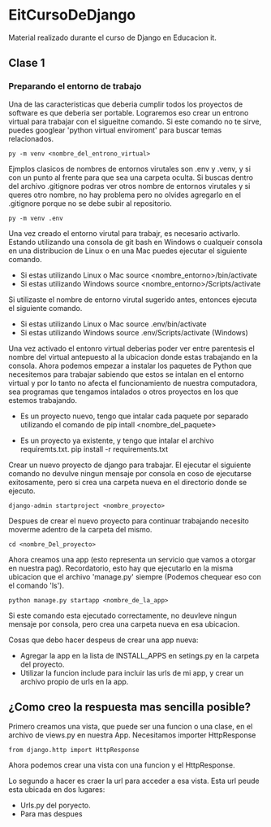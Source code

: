 # EitCursoDeDjango

Material realizado durante el curso de Django en Educacion it.

## Clase 1

### Preparando el entorno de trabajo 

Una de las caracteristicas que deberia cumplir todos los proyectos de software es que deberia ser portable. Lograremos eso crear un entrono virtual para trabajar con el sigueitne comando. Si este comando no te sirve, puedes googlear 'python virtual enviroment' para buscar temas relacionados. 

    py -m venv <nombre_del_entrono_virtual>

Ejmplos clasicos de nombres de entornos virutales son .env y .venv, y si con un punto al frente para que sea una carpeta oculta. Si buscas dentro del archivo .gitignore podras ver otros nombre de entornos virutales y si queres otro nombre, no hay problema pero no olvides agregarlo en el .gitignore porque no se debe subir al repositorio. 

    py -m venv .env
    
Una vez creado el entorno virutal para trabajr, es necesario activarlo. Estando utilizando una consola de git bash en Windows o cualqueir consola en una distribucion de Linux o en una Mac puedes ejecutar el siguiente comando.

* Si estas utilizando Linux o Mac
    source <nombre_entorno>/bin/activate
* Si estas utilizando Windows
    source <nombre_entorno>/Scripts/activate

Si utilizaste el nombre de entorno virutal sugerido antes, entonces ejecuta el siguiente comando. 

* Si estas utilizando Linux o Mac
    source .env/bin/activate
* Si estas utilizando Windows
    source .env/Scripts/activate (Windows)

Una vez activado el entonro virtual deberias poder ver entre parentesis el nombre del virtual antepuesto al la ubicacion donde estas trabajando en la consola. Ahora podemos empezar a instalar los paquetes de Python que necesitemos para trabajar sabiendo que estos se intalan en el entorno virtual y por lo tanto no afecta el funcionamiento de nuestra computadora, sea programas que tengamos intalados o otros proyectos en los que estemos trabajando. 

* Es un proyecto nuevo, tengo que intalar cada paquete por separado utilizando el comando de 
    pip intall <nombre_del_paquete>

* Es un proyecto ya existente, y tengo que intalar el archivo requiremts.txt.
    pip install -r requirements.txt

Crear un nuevo proyecto de django para trabajar. El ejecutar el siguiente comando no devulve ningun mensaje por consola en coso de ejecutarse exitosamente, pero si crea una carpeta nueva en el directorio donde se ejecuto.

    django-admin startproject <nombre_proyecto>

Despues de crear el nuevo proyecto para continuar trabajando necesito moverme adentro de la carpeta del mismo.

    cd <nombre_Del_proyecto>

Ahora creamos una app (esto representa un servicio que vamos a otorgar en nuestra pag). Recordatorio, esto hay que ejecutarlo en la misma ubicacion que el archivo 'manage.py' siempre (Podemos chequear eso con el comando 'ls').

    python manage.py startapp <nombre_de_la_app>

Si este comando esta ejecutado correctamente, no deuvleve ningun mensaje por consola, pero crea una carpeta nueva en esa ubicacion. 

Cosas que debo hacer despeus de crear una app nueva:
* Agregar la app en la lista de INSTALL_APPS en setings.py en la carpeta del proyecto. 
* Utilizar la funcion include para incluir las urls de mi app, y crear un archivo propio de urls en la app.

## ¿Como creo la respuesta mas sencilla posible?

Primero creamos una vista, que puede ser una funcion o una clase, en el archivo de views.py en nuestra App. Necesitamos importer HttpResponse

    from django.http import HttpResponse

Ahora podemos crear una vista con una funcion y el HttpResponse.

Lo segundo a hacer es craer la url para acceder a esa vista. Esta url peude esta ubicada en dos lugares:
* Urls.py del poryecto.
* Para mas despues
